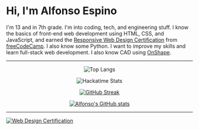 # Hi, I'm Alfonso Espino

I'm 13 and in 7th grade. I'm into coding, tech, and engineering stuff. I know the basics of front-end web development using HTML, CSS, and JavaScript, and earned the [Responsive Web Design Certification](https://freecodecamp.org/certification/Alfonsoce11/responsive-web-design) from [freeCodeCamp](https://freecodecamp.org). I also know some Python. I want to improve my skills and learn full-stack web development. I also know CAD using [OnShape](https://onshape.com).

---


<div id="header" align="center">

![Top Langs](https://github-readme-stats.vercel.app/api/top-langs/?username=Alfonsoce11&layout=compact)

![Hackatime Stats](https://github-readme-stats.hackclub.dev/api/wakatime?username=2894&api_domain=hackatime.hackclub.com&theme=darcula&custom_title=Hackatime+Stats&layout=compact&cache_seconds=0&langs_count=8)

[![GitHub Streak](https://streak-stats.demolab.com?user=Alfonsoce11)](https://git.io/streak-stats)

[![Alfonso's GitHub stats](https://github-readme-stats.vercel.app/api?username=alfonsoce11&show_icons=true&theme=highcontrast)](https://github.com/anuraghazra/github-readme-stats)

</div>

---

[![Web Design Certification](https://file.garden/ZXPZOz_dI1vYUjXR/WebDesignCertification.png)](https://freecodecamp.org/certification/Alfonsoce11/responsive-web-design)

<!---
Alfonsoce11/Alfonsoce11 is a ✨ special ✨ repository because its `README.md` (this file) appears on your GitHub profile.
You can click the Preview link to take a look at your changes.
--->
